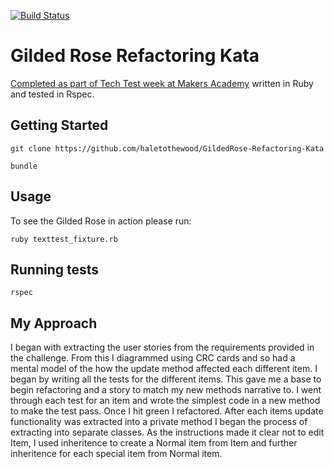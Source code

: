 [![Build Status](https://travis-ci.org/haletothewood/GildedRubyRose.svg?branch=master)](https://travis-ci.org/haletothewood/GildedRubyRose)

# Gilded Rose Refactoring Kata

[Completed as part of Tech Test week at Makers Academy](https://github.com/makersacademy/course/blob/master/individual_challenges/gilded_rose.md) written in Ruby and tested in Rspec.

## Getting Started

`git clone https://github.com/haletothewood/GildedRose-Refactoring-Kata` 

`bundle`  

## Usage

To see the Gilded Rose in action please run:  

`ruby texttest_fixture.rb`

## Running tests

`rspec`

## My Approach

I began with extracting the user stories from the requirements provided in the challenge. From this I diagrammed using CRC cards and so had a mental model of the how the update method affected each different item. I began by writing all the tests for the different items. This gave me a base to begin refactoring and a story to match my new methods narrative to. I went through each test for an item and wrote the simplest code in a new method to make the test pass. Once I hit green I refactored. After each items update functionality was extracted into a private method I began the process of extracting into separate classes. As the instructions made it clear not to edit Item, I used inheritence to create a Normal item from Item and further inheritence for each special item from Normal item.
